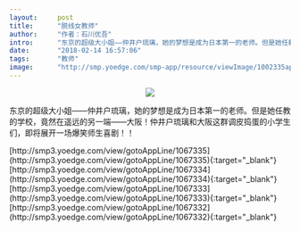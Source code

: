 ```yaml
---
layout:     post
title:      "脱线女教师"
author:     "作者：石川优吾"
intro:      "东京的超级大小姐——仲井户琉璃，她的梦想是成为日本第一的老师。但是她任教的学校，竟然在遥远的另一端——大阪！仲井户琉璃和大阪这群调皮捣蛋的小学生们，即将展开一场爆笑师生喜剧！！"
date:       "2018-02-14 16:57:06"
tags:       "教师"
image:      "http://smp.yoedge.com/smp-app/resource/viewImage/1002335appline.png"
---
```

<div style="text-align: center">
<p><img src="http://smp.yoedge.com/smp-app/resource/viewImage/1002335appline.png"/></p>
</div>
<p class="post-meta">
<span>东京的超级大小姐——仲井户琉璃，她的梦想是成为日本第一的老师。但是她任教的学校，竟然在遥远的另一端——大阪！仲井户琉璃和大阪这群调皮捣蛋的小学生们，即将展开一场爆笑师生喜剧！！</span>
</p>
[http://smp3.yoedge.com/view/gotoAppLine/1067335](http://smp3.yoedge.com/view/gotoAppLine/1067335){:target="_blank"}
[http://smp3.yoedge.com/view/gotoAppLine/1067334](http://smp3.yoedge.com/view/gotoAppLine/1067334){:target="_blank"}
[http://smp3.yoedge.com/view/gotoAppLine/1067333](http://smp3.yoedge.com/view/gotoAppLine/1067333){:target="_blank"}
[http://smp3.yoedge.com/view/gotoAppLine/1067332](http://smp3.yoedge.com/view/gotoAppLine/1067332){:target="_blank"}


